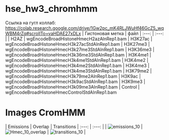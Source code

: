 # hse_hw3_chromhmm
Cсылка на гугл коллаб: https://colab.research.google.com/drive/1Gw2pc_mK4RLJWuHf46GcZ5_wqWBM4rZq#scrollTo=vaHDAE27xDLx
| Гистоновая метка | файл 
| :---: | :---: |
| H2AZ | wgEncodeBroadHistoneHmecH2azAlnRep1.bam 
| H3K27ac | wgEncodeBroadHistoneHmecH3k27acStdAlnRep1.bam 
| H3K27me3 | wgEncodeBroadHistoneHmecH3k27me3StdAlnRep1.bam 
| H3K36me3 | wgEncodeBroadHistoneHmecH3k36me3StdAlnRep1.bam 
| H3K4me1 | wgEncodeBroadHistoneHmecH3k4me1StdAlnRep1.bam 
| H3K4me2 | wgEncodeBroadHistoneHmecH3k4me2StdAlnRep1.bam 
| H3K4me3 | wgEncodeBroadHistoneHmecH3k4me3StdAlnRep1.bam 
| H3K79me2 | wgEncodeBroadHistoneHmecH3k79me2AlnRep1.bam 
| H3K9ac | wgEncodeBroadHistoneHmecH3k9acStdAlnRep1.bam 
| H3K9me3 | wgEncodeBroadHistoneHmecH3k09me3AlnRep1.bam
| Control | wgEncodeBroadHistoneHmecControlStdAlnRep1.bam 
# Images CromHMM
| Emissions | Overlap | Transitions
| :---: | :---: |
| ![emissions_10](https://user-images.githubusercontent.com/93290073/160481206-594b263d-89d5-441b-ad75-2e1366de8bfa.png) | ![Hmec_10_overlap](https://user-images.githubusercontent.com/93290073/160481278-ef614f75-6d04-4287-a8d9-c9d75700faec.png) | ![transitions_10](https://user-images.githubusercontent.com/93290073/160481364-29a5ba0c-bc98-49d4-b099-3a5d30e95584.png)
 | 

